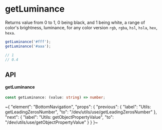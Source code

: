 
# getLuminance

Returns value from 0 to 1, 0 being black, and 1 being white, a range of color's brightness, luminance, for any color version `rgb`, `rgba`, `hsl`, `hsla`, `hex`, `hexa`.

```ts
getLuminance('#fff');
getLuminance('#aaa');

// 1
// 0.4
```

## API

#### getLuminance

```ts
const getLuminance: (value: string) => number;
```


~{
  "element": "BottomNavigation",
  "props": {
    "previous": {
      "label": "Utils: getLeadingZerosNumber",
      "to": "/dev/utils/use/getLeadingZerosNumber"
    },
    "next": {
      "label": "Utils: getObjectPropertyValue",
      "to": "/dev/utils/use/getObjectPropertyValue"
    }
  }
}~
